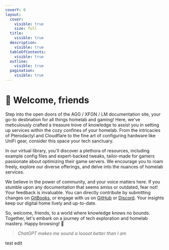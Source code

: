 ```yaml
---
coverY: 0
layout:
  cover:
    visible: true
    size: full
  title:
    visible: true
  description:
    visible: true
  tableOfContents:
    visible: true
  outline:
    visible: true
  pagination:
    visible: true
---
```


# 👋 Welcome, friends

Step into the open doors of the AGG / XFGN / LM documentation site, your go-to destination for all things homelab and gaming! Here, we've meticulously crafted a treasure trove of knowledge to assist you in setting up services within the cozy confines of your homelab. From the intricacies of Pterodactyl and Cloudflare to the fine art of configuring hardware like UniFi gear, consider this space your tech sanctuary.

In our virtual library, you'll discover a plethora of resources, including example config files and expert-backed tweaks, tailor-made for gamers passionate about optimizing their game servers. We encourage you to roam freely, explore our diverse offerings, and delve into the nuances of homelab services.

We believe in the power of community, and your voice matters here. If you stumble upon any documentation that seems amiss or outdated, fear not! Your feedback is invaluable. You can directly contribute by submitting changes on [GitBooks](https://app.gitbook.com/invite/9JJ7mwvgQ4C75V2ngGDc/Og7Lqv2QEHYFdmXTFaCD), or engage with us on [GitHub](https://github.com/trentnbauer/agg/issues/new?assignees=\&labels=documentation\&projects=\&template=gitbook\_change.yaml\&title=%5Bdoc%5D%3A+) or [Discord](https://discord.agamersgrind.com). Your insights keep our digital home lively and up-to-date.

So, welcome, friends, to a world where knowledge knows no bounds. Together, let's embark on a journey of tech exploration and homelab mastery. Happy browsing! 🌟

> _ChatGPT makes me sound a loooot better than I am_

test edit
